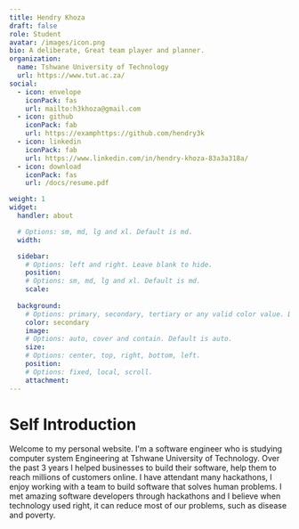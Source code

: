 ```yaml
---
title: Hendry Khoza
draft: false
role: Student
avatar: /images/icon.png
bio: A deliberate, Great team player and planner.
organization:
  name: Tshwane University of Technology
  url: https://www.tut.ac.za/
social:
  - icon: envelope
    iconPack: fas
    url: mailto:h3khoza@gmail.com
  - icon: github
    iconPack: fab
    url: https://examphttps://github.com/hendry3k
  - icon: linkedin
    iconPack: fab
    url: https://www.linkedin.com/in/hendry-khoza-83a3a318a/
  - icon: download
    iconPack: fas
    url: /docs/resume.pdf

weight: 1
widget:
  handler: about

  # Options: sm, md, lg and xl. Default is md.
  width:

  sidebar:
    # Options: left and right. Leave blank to hide.
    position:
    # Options: sm, md, lg and xl. Default is md.
    scale:
  
  background:
    # Options: primary, secondary, tertiary or any valid color value. Default is primary.
    color: secondary
    image:
    # Options: auto, cover and contain. Default is auto.
    size:
    # Options: center, top, right, bottom, left.
    position:
    # Options: fixed, local, scroll.
    attachment: 
---
```


# Self Introduction

Welcome to my personal website. I'm a software engineer who is studying computer system Engineering at Tshwane University of Technology. Over the past 3 years I helped businesses to build their software, help them to reach millions of customers online. I have attendant many hackathons, I enjoy working with a team to build software that solves human problems. I met amazing software developers through hackathons and I believe when technology used right, it can reduce most of our problems, such as disease and poverty.


